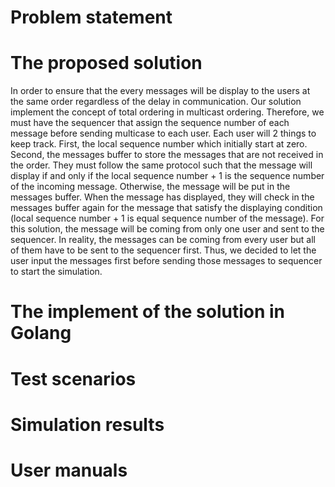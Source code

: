 # Problem statement





# The proposed solution

In order to ensure that the every messages will be display to the users at the same order regardless of the delay in communication. Our solution implement the concept of total ordering in multicast ordering. Therefore, we must have the sequencer that assign the sequence number of each message before sending multicase to each user. Each user will 2 things to keep track. First, the local sequence number which initially start at zero. Second, the messages buffer to store the messages that are not received in the order. They must follow the same protocol such that the message will display if and only if the local sequence number + 1 is the sequence number of the incoming message. Otherwise, the message will be put in the messages buffer. When the message has displayed, they will check in the messages buffer again for the message that satisfy the displaying condition (local sequence number + 1 is equal sequence number of the message). For this solution, the message will be coming from only one user and sent to the sequencer. In reality, the messages can be coming from every user but all of them have to be sent to the sequencer first. Thus, we decided to let the user input the messages first before sending those messages to sequencer to start the simulation.



# The implement of the solution in Golang





# Test scenarios





# Simulation results





# User manuals